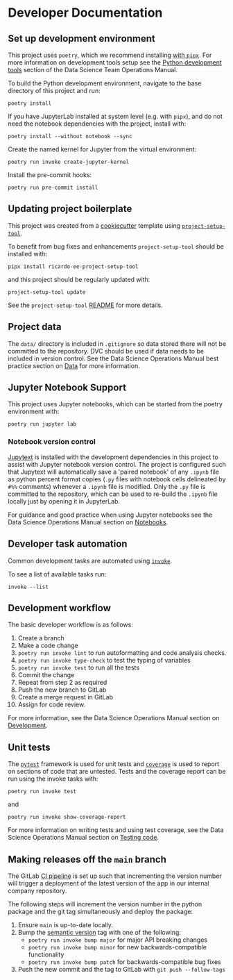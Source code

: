 # Developer Documentation

## Set up development environment

This project uses `poetry`, which we recommend installing
[with `pipx`](https://python-poetry.org/docs/#installing-with-pipx). For more
information on development tools setup see the
[Python development tools](https://data-science.rcdo.co.uk/core/operations-manual/onboarding/standard_software_setup/#python-development-tools)
section of the Data Science Team Operations Manual.

To build the Python development environment, navigate to the base directory of this
project and run:

```commandline
poetry install
```

If you have JupyterLab installed at system level (e.g. with `pipx`), and do not need the
notebook dependencies with the project, install with:

```commandline
poetry install --without notebook --sync
```

Create the named kernel for Jupyter from the virtual environment:

```commandline
poetry run invoke create-jupyter-kernel
```

Install the pre-commit hooks:

```commandline
poetry run pre-commit install
```

## Updating project boilerplate

This project was created from a
[cookiecutter](https://github.com/cookiecutter/cookiecutter) template using
[`project-setup-tool`](https://gitlab.rcdo.co.uk/data-science/core/project-setup-tool).

To benefit from bug fixes and enhancements `project-setup-tool` should be installed
with:

```commandline
pipx install ricardo-ee-project-setup-tool
```

and this project should be regularly updated with:

```commandline
project-setup-tool update
```

See the `project-setup-tool`
[README](https://gitlab.rcdo.co.uk/data-science/core/project-setup-tool/-/blob/main/README.md)
for more details.

## Project data

The `data/` directory is included in `.gitignore` so data stored there will not be
committed to the repository. DVC should be used if data needs to be included in version
control. See the Data Science Operations Manual best practice section on
[Data](https://data-science.rcdo.co.uk/core/operations-manual/best_practice/data) for
more information.

## Jupyter Notebook Support

This project uses Jupyter notebooks, which can be started from the poetry environment
with:

```commandline
poetry run jupyter lab
```

### Notebook version control

[Jupytext](https://github.com/mwouts/jupytext) is installed with the development
dependencies in this project to assist with Jupyter notebook version control. The
project is configured such that Jupytext will automatically save a 'paired notebook' of
any `.ipynb` file as python percent format copies (`.py` files with notebook cells
delineated by `#%%` comments) whenever a `.ipynb` file is modified. Only the `.py` file
is committed to the repository, which can be used to re-build the `.ipynb` file locally
just by opening it in JupyterLab.

For guidance and good practice when using Jupyter notebooks see the Data Science
Operations Manual section on
[Notebooks](https://data-science.rcdo.co.uk/core/operations-manual/best_practice/notebooks/#notebooks).

## Developer task automation

Common development tasks are automated using [`invoke`](https://www.pyinvoke.org).

To see a list of available tasks run:

```
invoke --list
```

## Development workflow

The basic developer workflow is as follows:

1. Create a branch
1. Make a code change
1. `poetry run invoke lint` to run autoformatting and code analysis checks.
1. `poetry run invoke type-check` to test the typing of variables
1. `poetry run invoke test` to run all the tests
1. Commit the change
1. Repeat from step 2 as required
1. Push the new branch to GitLab
1. Create a merge request in GitLab
1. Assign for code review.

For more information, see the Data Science Operations Manual section on
[Development](https://data-science.rcdo.co.uk/core/operations-manual/project_lifecycle/development/#development).

## Unit tests

The [`pytest`](https://docs.pytest.org/en/latest/) framework is used for unit tests and
[`coverage`](https://coverage.readthedocs.io/) is used to report on sections of code
that are untested. Tests and the coverage report can be run using the invoke tasks with:

```commandline
poetry run invoke test
```

and

```commandline
poetry run invoke show-coverage-report
```

For more information on writing tests and using test coverage, see the Data Science
Operations Manual section on
[Testing code](https://data-science.rcdo.co.uk/core/operations-manual/best_practice/python/#testing-code).

## Making releases off the `main` branch

The GitLab [CI pipeline](https://docs.gitlab.com/ee/ci/) is set up such that
incrementing the version number will trigger a deployment of the latest version of the
app in our internal company repository.

The following steps will increment the version number in the python package and the git
tag simultaneously and deploy the package:

1. Ensure `main` is up-to-date locally.
1. Bump the [semantic version](https://semver.org/) tag with one of the following:
   - `poetry run invoke bump major` for major API breaking changes
   - `poetry run invoke bump minor` for new backwards-compatible functionality
   - `poetry run invoke bump patch` for backwards-compatible bug fixes
1. Push the new commit and the tag to GitLab with `git push --follow-tags`
